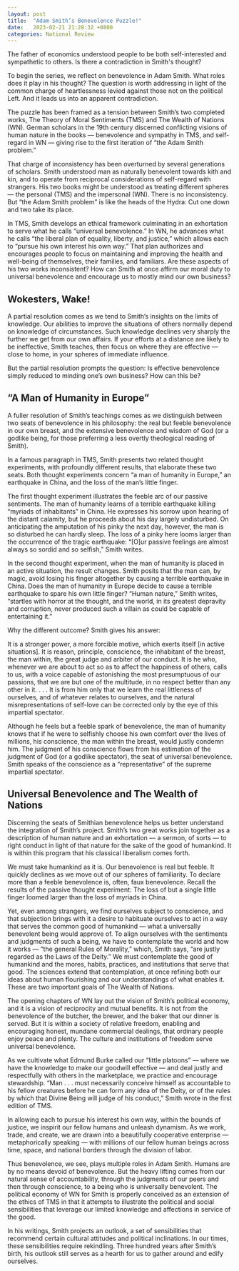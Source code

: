 ```yaml
---
layout: post
title:  "Adam Smith’s Benevolence Puzzle!"
date:   2023-02-21 21:28:32 +0800
categories: National Review
---
```

The father of economics understood people to be both self-interested and sympathetic to others. Is there a contradiction in Smith's thought?

To begin the series, we reflect on benevolence in Adam Smith. What roles does it play in his thought? The question is worth addressing in light of the common charge of heartlessness levied against those not on the political Left. And it leads us into an apparent contradiction.

The puzzle has been framed as a tension between Smith’s two completed works, The Theory of Moral Sentiments (TMS) and The Wealth of Nations (WN). German scholars in the 19th century discerned conflicting visions of human nature in the books — benevolence and sympathy in TMS, and self-regard in WN — giving rise to the first iteration of “the Adam Smith problem.”

That charge of inconsistency has been overturned by several generations of scholars. Smith understood man as naturally benevolent towards kith and kin, and to operate from reciprocal considerations of self-regard with strangers. His two books might be understood as treating different spheres — the personal (TMS) and the impersonal (WN). There is no inconsistency. But “the Adam Smith problem” is like the heads of the Hydra: Cut one down and two take its place.

In TMS, Smith develops an ethical framework culminating in an exhortation to serve what he calls “universal benevolence.” In WN, he advances what he calls “the liberal plan of equality, liberty, and justice,” which allows each to “pursue his own interest his own way.” That plan authorizes and encourages people to focus on maintaining and improving the health and well-being of themselves, their families, and familiars. Are these aspects of his two works inconsistent? How can Smith at once affirm our moral duty to universal benevolence and encourage us to mostly mind our own business?


## Wokesters, Wake!

A partial resolution comes as we tend to Smith’s insights on the limits of knowledge. Our abilities to improve the situations of others normally depend on knowledge of circumstances. Such knowledge declines very sharply the further we get from our own affairs. If your efforts at a distance are likely to be ineffective, Smith teaches, then focus on where they are effective — close to home, in your spheres of immediate influence.


But the partial resolution prompts the question: Is effective benevolence simply reduced to minding one’s own business? How can this be?

## “A Man of Humanity in Europe”

A fuller resolution of Smith’s teachings comes as we distinguish between two seats of benevolence in his philosophy: the real but feeble benevolence in our own breast, and the extensive benevolence and wisdom of God (or a godlike being, for those preferring a less overtly theological reading of Smith).

In a famous paragraph in TMS, Smith presents two related thought experiments, with profoundly different results, that elaborate these two seats. Both thought experiments concern “a man of humanity in Europe,” an earthquake in China, and the loss of the man’s little finger.

The first thought experiment illustrates the feeble arc of our passive sentiments. The man of humanity learns of a terrible earthquake killing “myriads of inhabitants” in China. He expresses his sorrow upon hearing of the distant calamity, but he proceeds about his day largely undisturbed. On anticipating the amputation of his pinky the next day, however, the man is so disturbed he can hardly sleep. The loss of a pinky here looms larger than the occurrence of the tragic earthquake: “[O]ur passive feelings are almost always so sordid and so selfish,” Smith writes.

In the second thought experiment, when the man of humanity is placed in an active situation, the result changes. Smith posits that the man can, by magic, avoid losing his finger altogether by causing a terrible earthquake in China. Does the man of humanity in Europe decide to cause a terrible earthquake to spare his own little finger? “Human nature,” Smith writes, “startles with horror at the thought, and the world, in its greatest depravity and corruption, never produced such a villain as could be capable of entertaining it.”

Why the different outcome? Smith gives his answer:

It is a stronger power, a more forcible motive, which exerts itself [in active situations]. It is reason, principle, conscience, the inhabitant of the breast, the man within, the great judge and arbiter of our conduct. It is he who, whenever we are about to act so as to affect the happiness of others, calls to us, with a voice capable of astonishing the most presumptuous of our passions, that we are but one of the multitude, in no respect better than any other in it. . . . It is from him only that we learn the real littleness of ourselves, and of whatever relates to ourselves, and the natural misrepresentations of self-love can be corrected only by the eye of this impartial spectator.

Although he feels but a feeble spark of benevolence, the man of humanity knows that if he were to selfishly choose his own comfort over the lives of millions, his conscience, the man within the breast, would justly condemn him. The judgment of his conscience flows from his estimation of the judgment of God (or a godlike spectator), the seat of universal benevolence. Smith speaks of the conscience as a “representative” of the supreme impartial spectator.

## Universal Benevolence and The Wealth of Nations

Discerning the seats of Smithian benevolence helps us better understand the integration of Smith’s project. Smith’s two great works join together as a description of human nature and an exhortation — a sermon, of sorts — to right conduct in light of that nature for the sake of the good of humankind. It is within this program that his classical liberalism comes forth.

We must take humankind as it is. Our benevolence is real but feeble. It quickly declines as we move out of our spheres of familiarity. To declare more than a feeble benevolence is, often, faux benevolence. Recall the results of the passive thought experiment: The loss of but a single little finger loomed larger than the loss of myriads in China.

Yet, even among strangers, we find ourselves subject to conscience, and that subjection brings with it a desire to habituate ourselves to act in a way that serves the common good of humankind — what a universally benevolent being would approve of. To align ourselves with the sentiments and judgments of such a being, we have to contemplate the world and how it works — “the general Rules of Morality,” which, Smith says, “are justly regarded as the Laws of the Deity.” We must contemplate the good of humankind and the mores, habits, practices, and institutions that serve that good. The sciences extend that contemplation, at once refining both our ideas about human flourishing and our understandings of what enables it. These are two important goals of The Wealth of Nations.

The opening chapters of WN lay out the vision of Smith’s political economy, and it is a vision of reciprocity and mutual benefits. It is not from the benevolence of the butcher, the brewer, and the baker that our dinner is served. But it is within a society of relative freedom, enabling and encouraging honest, mundane commercial dealings, that ordinary people enjoy peace and plenty. The culture and institutions of freedom serve universal benevolence.

As we cultivate what Edmund Burke called our “little platoons” — where we have the knowledge to make our goodwill effective — and deal justly and respectfully with others in the marketplace, we practice and encourage stewardship. “Man . . . must necessarily conceive himself as accountable to his fellow creatures before he can form any idea of the Deity, or of the rules by which that Divine Being will judge of his conduct,” Smith wrote in the first edition of TMS.

In allowing each to pursue his interest his own way, within the bounds of justice, we inspirit our fellow humans and unleash dynamism. As we work, trade, and create, we are drawn into a beautifully cooperative enterprise — metaphorically speaking — with millions of our fellow human beings across time, space, and national borders through the division of labor.

Thus benevolence, we see, plays multiple roles in Adam Smith. Humans are by no means devoid of benevolence. But the heavy lifting comes from our natural sense of accountability, through the judgments of our peers and then through conscience, to a being who is universally benevolent. The political economy of WN for Smith is properly conceived as an extension of the ethics of TMS in that it attempts to illustrate the political and social sensibilities that leverage our limited knowledge and affections in service of the good.

In his writings, Smith projects an outlook, a set of sensibilities that recommend certain cultural attitudes and political inclinations. In our times, these sensibilities require rekindling. Three hundred years after Smith’s birth, his outlook still serves as a hearth for us to gather around and edify ourselves.

